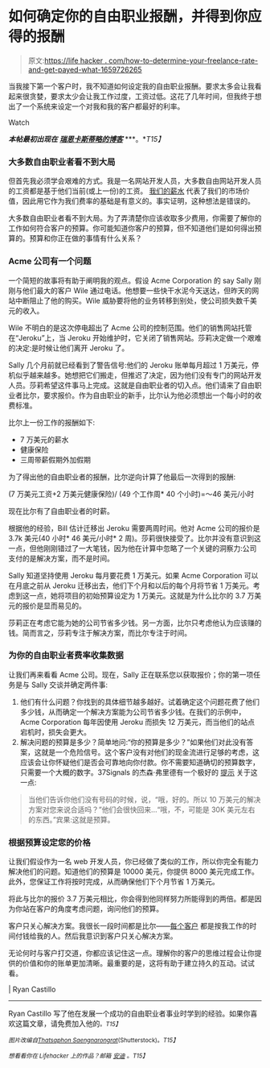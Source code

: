 # 如何确定你的自由职业报酬，并得到你应得的报酬

> 原文:[https://life hacker . com/how-to-determine-your-freelance-rate-and-get-payed-what-1659726265](https://lifehacker.com/how-to-determine-your-freelance-rate-and-get-paid-what-1659726265)

当我接下第一个客户时，我不知道如何设定我的自由职业报酬。要求太多会让我看起来很贪婪，要求太少会让我工作过度，工资过低。这花了几年时间，但我终于想出了一个系统来设定一个对我和我的客户都最好的利率。

Watch

***本帖最初出现在*** [***瑞恩卡斯蒂略的博客***](http://ryancastillo.org/stop-leaving-money-table-freelance-rate/) ***。**T15】*

### 大多数自由职业者看不到大局

但首先我必须学会艰难的方式。我是一名网站开发人员，大多数自由网站开发人员的工资都是基于他们当前(或上一份)的工资。 [我们的薪水](https://lifehacker.com/how-to-to-better-manage-your-freelance-income-1530335057) 代表了我们的市场价值，因此用它作为我们费率的基础是有意义的。事实证明，这种想法是错误的。

大多数自由职业者看不到大局。为了弄清楚你应该收取多少费用，你需要了解你的工作如何符合客户的预算。你可能知道你客户的预算，但不知道他们是如何得出预算的。预算和你正在做的事情有什么关系？

### Acme 公司有一个问题

一个简短的故事将有助于阐明我的观点。假设 Acme Corporation 的 say Sally 刚刚与他们最大的客户 Wile 通过电话。他想要一些快干水泥今天送达，但昨天的网站中断阻止了他的购买。Wile 威胁要将他的业务转移到别处，使公司损失数千美元的收入。

Wile 不明白的是这次停电超出了 Acme 公司的控制范围。他们的销售网站托管在“Jeroku”上，当 Jeroku 开始维护时，它关闭了销售网站。莎莉决定做一个艰难的决定:是时候让他们离开 Jeroku 了。

Sally 几个月前就已经看到了警告信号:他们的 Jeroku 账单每月超过 1 万美元，停机似乎越来越多。她想把它们搬走，但推迟了决定，因为他们没有专门的网站开发人员。莎莉希望这件事马上完成。这就是自由职业者的切入点。他们请来了自由职业者比尔，要求报价。作为自由职业的新手，比尔认为他必须想出一个每小时的收费标准。

比尔上一份工作的报酬如下:

*   7 万美元的薪水
*   健康保险
*   三周带薪假期外加假期

为了得出他的自由职业者的报酬，比尔逆向计算了他最后一次得到的报酬:

(7 万美元工资+2 万美元健康保险)/ (49 个工作周* 40 个小时)=～46 美元/小时

现在比尔有了自由职业者的时薪。

根据他的经验，Bill 估计迁移出 Jeroku 需要两周时间。他对 Acme 公司的报价是 3.7k 美元(40 小时* 46 美元/小时* 2 周)。莎莉很快接受了。比尔并没有意识到这一点，但他刚刚错过了一大笔钱，因为他在计算中忽略了一个关键的洞察力:公司支付的是解决方案，而不是时间。

Sally 知道坚持使用 Jeroku 每月要花费 1 万美元。如果 Acme Corporation 可以在月底之前从 Jeroku 迁移出去，他们下个月和以后的每个月将节省 1 万美元。考虑到这一点，她将项目的初始预算设定为 1 万美元。这就是为什么比尔的 3.7 万美元的报价是显而易见的。

莎莉正在考虑它能为她的公司节省多少钱。另一方面，比尔只考虑他认为应该赚的钱。简而言之，莎莉专注于解决方案，而比尔专注于时间。

### 为你的自由职业者费率收集数据

让我们再来看看 Acme 公司。现在，Sally 正在联系您以获取报价；你的第一项任务是与 Sally 交谈并确定两件事:

1.  他们有什么问题？你找到的具体细节越多越好。试着确定这个问题花费了他们多少钱，从而确定一个解决方案能为公司节省多少钱。在我们的示例中，Acme Corporation 每年因使用 Jeroku 而损失 12 万美元，而当他们的站点宕机时，损失会更大。
2.  解决问题的预算是多少？简单地问:“你的预算是多少？”如果他们对此没有答案，这就是一个危险信号。这个客户没有对他们的现金流进行足够的考虑，这应该会让你怀疑他们是否会可靠地向你付款。你不需要知道确切的预算数字，只需要一个大概的数字。37Signals 的杰森·弗里德有一个极好的 [提示](http://signalvnoise.com/archives/000974.php) 关于这一点:

> 当他们告诉你他们没有号码的时候，说，“哦，好的。所以 10 万美元的解决方案对您来说合适吗？”他们会很快回来…“哦，不，可能是 30K 美元左右的东西。”宾果:这就是预算。

### 根据预算设定您的价格

让我们假设作为一名 web 开发人员，你已经做了类似的工作，所以你完全有能力解决他们的问题。知道他们的预算是 10000 美元，你提供 8000 美元完成工作。此外，您保证工作将按时完成，从而确保他们下个月节省 1 万美元。

将此与比尔的报价 3.7 万美元相比，你会得到他同样努力所能得到的两倍。都是因为你站在客户的角度考虑问题，询问他们的预算。

客户只关心解决方案。我很长一段时间都是比尔——[每个客户](https://lifehacker.com/an-experienced-freelancers-guide-to-finding-clients-1610357303) 都是按我工作的时间付钱给我的人。然后我意识到客户只关心解决方案。

无论何时与客户打交道，你都应该记住这一点。理解你的客户的思维过程会让你提供的价值和你的账单更加清晰。最重要的是，这将有助于建立持久的互动。试试看。

| Ryan Castillo

* * *

Ryan Castillo 写了他在发展一个成功的自由职业者事业时学到的经验。如果你喜欢这篇文章，请免费加入他的[<small></small>](http://ryancastillo.org/newsletter/)*<small>*。*T15】</small>*

*<small>*图片改编自*</small>[<small>*Thatsaphon Saengnarongrat*</small>](http://www.shutterstock.com/pic.mhtml?id=218176060&src=id)<small>*(Shutterstock)。*T15】</small>*

*<small>*想看看你在 Lifehacker 上的作品？邮箱*</small> [<small>*安迪*</small>](mailto:andy@lifehacker.com) <small>*。*T15】</small>*